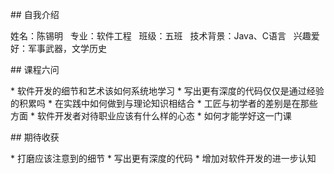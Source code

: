 ## 自我介绍

姓名：陈锡明  
专业：软件工程  
班级：五班  
技术背景：Java、C语言  
兴趣爱好：军事武器，文学历史  


## 课程六问

* 软件开发的细节和艺术该如何系统地学习
* 写出更有深度的代码仅仅是通过经验的积累吗
* 在实践中如何做到与理论知识相结合
* 工匠与初学者的差别是在那些方面
* 软件开发者对待职业应该有什么样的心态
* 如何才能学好这一门课


## 期待收获

* 打磨应该注意到的细节
* 写出更有深度的代码
* 增加对软件开发的进一步认知
